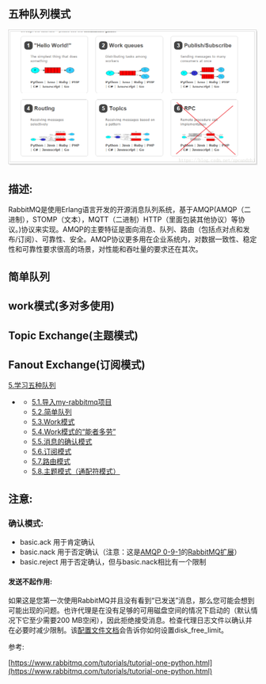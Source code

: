 ## 五种队列模式

![](/assets/20180805224706123.png)

## 描述:

RabbitMQ是使用Erlang语言开发的开源消息队列系统，基于AMQP\(AMQP（二进制），STOMP（文本），MQTT（二进制）HTTP（里面包装其他协议）等协议。\)协议来实现。AMQP的主要特征是面向消息、队列、路由（包括点对点和发布/订阅）、可靠性、安全。AMQP协议更多用在企业系统内，对数据一致性、稳定性和可靠性要求很高的场景，对性能和吞吐量的要求还在其次。

## 简单队列

## work模式\(多对多使用\)

## Topic Exchange\(主题模式\)

## Fanout Exchange\(订阅模式\)

[5.学习五种队列](https://blog.csdn.net/hellozpc/article/details/81436980#5_192)

* * [5.1.导入my-rabbitmq项目](https://blog.csdn.net/hellozpc/article/details/81436980#51myrabbitmq_194)
  * [5.2.简单队列](https://blog.csdn.net/hellozpc/article/details/81436980#52_198)
  * [5.3.Work模式](https://blog.csdn.net/hellozpc/article/details/81436980#53Work_323)
  * [5.4.Work模式的“能者多劳”](https://blog.csdn.net/hellozpc/article/details/81436980#54Work_478)
  * [5.5.消息的确认模式](https://blog.csdn.net/hellozpc/article/details/81436980#55_500)
  * [5.6.订阅模式](https://blog.csdn.net/hellozpc/article/details/81436980#56_515)
  * [5.7.路由模式](https://blog.csdn.net/hellozpc/article/details/81436980#57_673)
  * [5.8.主题模式（通配符模式）](https://blog.csdn.net/hellozpc/article/details/81436980#58_684)

## 注意:

### 确认模式:

* basic.ack     用于肯定确认
* basic.nack   用于否定确认（注意：这是[AMQP 0-9-1](https://www.rabbitmq.com/nack.html)的[RabbitMQ扩展](https://www.rabbitmq.com/nack.html)）
* basic.reject 用于否定确认，但与basic.nack相比有一个限制

#### 发送不起作用:

如果这是您第一次使用RabbitMQ并且没有看到“已发送”消息，那么您可能会想到可能出现的问题。也许代理是在没有足够的可用磁盘空间的情况下启动的（默认情况下它至少需要200 MB空闲），因此拒绝接受消息。检查代理日志文件以确认并在必要时减少限制。该[配置文件文档](https://www.rabbitmq.com/configure.html#config-items)会告诉你如何设置disk\_free\_limit。

参考:

[https://www.rabbitmq.com/tutorials/tutorial-one-python.html](https://www.rabbitmq.com/tutorials/tutorial-one-python.html)

